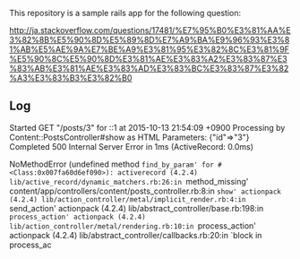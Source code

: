 This repository is a sample rails app for the following question:

http://ja.stackoverflow.com/questions/17481/%E7%95%B0%E3%81%AA%E3%82%8B%E5%90%8D%E5%89%8D%E7%A9%BA%E9%96%93%E3%81%AB%E5%AE%9A%E7%BE%A9%E3%81%95%E3%82%8C%E3%81%9F%E5%90%8C%E5%90%8D%E3%81%AE%E3%83%A2%E3%83%87%E3%83%AB%E3%81%AE%E3%83%AD%E3%83%BC%E3%83%87%E3%82%A3%E3%83%B3%E3%82%B0

## Log

Started GET "/posts/3" for ::1 at 2015-10-13 21:54:09 +0900
Processing by Content::PostsController#show as HTML
  Parameters: {"id"=>"3"}
Completed 500 Internal Server Error in 1ms (ActiveRecord: 0.0ms)

NoMethodError (undefined method `find_by_param' for #<Class:0x007fa60d6ef090>):
  activerecord (4.2.4) lib/active_record/dynamic_matchers.rb:26:in `method_missing'
  content/app/controllers/content/posts_controller.rb:8:in `show'
  actionpack (4.2.4) lib/action_controller/metal/implicit_render.rb:4:in `send_action'
  actionpack (4.2.4) lib/abstract_controller/base.rb:198:in `process_action'
  actionpack (4.2.4) lib/action_controller/metal/rendering.rb:10:in `process_action'
  actionpack (4.2.4) lib/abstract_controller/callbacks.rb:20:in `block in process_ac
